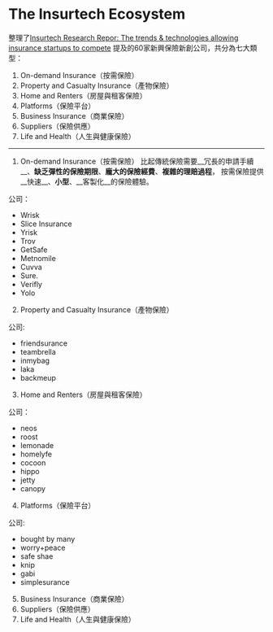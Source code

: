 # The Insurtech Ecosystem

整理了[Insurtech Research Repor: The trends & technologies allowing insurance startups to compete](https://www.businessinsider.com/insurtech-insurance-technology-report)
提及的60家新興保險新創公司，共分為七大類型：

1. On-demand Insurance（按需保險）
2. Property and Casualty Insurance（產物保險）
3. Home and Renters（房屋與租客保險）
4. Platforms（保險平台）
5. Business Insurance（商業保險）
6. Suppliers（保險供應）
7. Life and Health（人生與健康保險）

---

1. On-demand Insurance（按需保險）
比起傳統保險需要__冗長的申請手續__、__缺乏彈性的保險期限__、__龐大的保險經費__、__複雜的理賠過程__，
按需保險提供__快速__、__小型__、__客製化__的保險體驗。

公司：
- Wrisk
- Slice Insurance
- Yrisk
- Trov
- GetSafe
- Metnomile
- Cuvva
- Sure.
- Verifly
- Yolo

2. Property and Casualty Insurance（產物保險）

公司:
- friendsurance
- teambrella
- inmybag
- laka
- backmeup

3. Home and Renters（房屋與租客保險）

公司：
- neos
- roost
- lemonade
- homelyfe
- cocoon
- hippo
- jetty
- canopy

4. Platforms（保險平台）

公司:
- bought by many
- worry+peace
- safe shae
- knip
- gabi
- simplesurance


5. Business Insurance（商業保險）
6. Suppliers（保險供應）
7. Life and Health（人生與健康保險）
